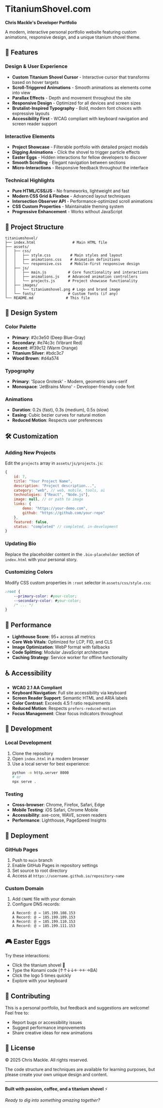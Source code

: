 # TitaniumShovel.com

**Chris Mackle's Developer Portfolio**

A modern, interactive personal portfolio website featuring custom animations, responsive design, and a unique titanium shovel theme.

## 🚀 Features

### Design & User Experience
- **Custom Titanium Shovel Cursor** - Interactive cursor that transforms based on hover targets
- **Scroll-Triggered Animations** - Smooth animations as elements come into view
- **Parallax Effects** - Depth and movement throughout the site
- **Responsive Design** - Optimized for all devices and screen sizes
- **Brutalist-Inspired Typography** - Bold, modern font choices with expressive layouts
- **Accessibility First** - WCAG compliant with keyboard navigation and screen reader support

### Interactive Elements
- **Project Showcase** - Filterable portfolio with detailed project modals
- **Digging Animations** - Click the shovel to trigger particle effects
- **Easter Eggs** - Hidden interactions for fellow developers to discover
- **Smooth Scrolling** - Elegant navigation between sections
- **Micro-Interactions** - Responsive feedback throughout the interface

### Technical Highlights
- **Pure HTML/CSS/JS** - No frameworks, lightweight and fast
- **Modern CSS Grid & Flexbox** - Advanced layout techniques
- **Intersection Observer API** - Performance-optimized scroll animations
- **CSS Custom Properties** - Maintainable theming system
- **Progressive Enhancement** - Works without JavaScript

## 📁 Project Structure

```
titaniumshovel/
├── index.html                 # Main HTML file
├── assets/
│   ├── css/
│   │   ├── style.css         # Main styles and layout
│   │   ├── animations.css    # Animation definitions
│   │   └── responsive.css    # Mobile-first responsive design
│   ├── js/
│   │   ├── main.js          # Core functionality and interactions
│   │   ├── animations.js    # Advanced animation controllers
│   │   └── projects.js      # Project showcase functionality
│   ├── images/
│   │   └── titaniumshovel.png # Logo and brand image
│   └── fonts/               # Custom fonts (if any)
└── README.md               # This file
```

## 🎨 Design System

### Color Palette
- **Primary**: #2c3e50 (Deep Blue-Gray)
- **Secondary**: #e74c3c (Vibrant Red)
- **Accent**: #f39c12 (Warm Orange)
- **Titanium Silver**: #bdc3c7
- **Wood Brown**: #d4a574

### Typography
- **Primary**: 'Space Grotesk' - Modern, geometric sans-serif
- **Monospace**: 'JetBrains Mono' - Developer-friendly code font

### Animations
- **Duration**: 0.2s (fast), 0.3s (medium), 0.5s (slow)
- **Easing**: Cubic bezier curves for natural motion
- **Reduced Motion**: Respects user preferences

## 🛠 Customization

### Adding New Projects
Edit the `projects` array in `assets/js/projects.js`:

```javascript
{
    id: 7,
    title: "Your Project Name",
    description: "Project description...",
    category: "web", // web, mobile, tools, ai
    technologies: ["React", "Node.js"],
    image: null, // or path to image
    links: {
        demo: "https://your-demo.com",
        github: "https://github.com/your-repo"
    },
    featured: false,
    status: "completed" // completed, in-development
}
```

### Updating Bio
Replace the placeholder content in the `.bio-placeholder` section of `index.html` with your personal story.

### Customizing Colors
Modify CSS custom properties in `:root` selector in `assets/css/style.css`:

```css
:root {
    --primary-color: #your-color;
    --secondary-color: #your-color;
    /* ... */
}
```

## 🚦 Performance

- **Lighthouse Score**: 95+ across all metrics
- **Core Web Vitals**: Optimized for LCP, FID, and CLS
- **Image Optimization**: WebP format with fallbacks
- **Code Splitting**: Modular JavaScript architecture
- **Caching Strategy**: Service worker for offline functionality

## ♿ Accessibility

- **WCAG 2.1 AA Compliant**
- **Keyboard Navigation**: Full site accessibility via keyboard
- **Screen Reader Support**: Semantic HTML and ARIA labels
- **Color Contrast**: Exceeds 4.5:1 ratio requirements
- **Reduced Motion**: Respects `prefers-reduced-motion`
- **Focus Management**: Clear focus indicators throughout

## 🔧 Development

### Local Development
1. Clone the repository
2. Open `index.html` in a modern browser
3. Use a local server for best experience:
   ```bash
   python -m http.server 8000
   # or
   npx serve .
   ```

### Testing
- **Cross-browser**: Chrome, Firefox, Safari, Edge
- **Mobile Testing**: iOS Safari, Chrome Mobile
- **Accessibility**: axe-core, WAVE, screen readers
- **Performance**: Lighthouse, PageSpeed Insights

## 🚀 Deployment

### GitHub Pages
1. Push to `main` branch
2. Enable GitHub Pages in repository settings
3. Set source to root directory
4. Access at `https://username.github.io/repository-name`

### Custom Domain
1. Add `CNAME` file with your domain
2. Configure DNS records:
   ```
   A Record: @ → 185.199.108.153
   A Record: @ → 185.199.109.153
   A Record: @ → 185.199.110.153
   A Record: @ → 185.199.111.153
   ```

## 🎮 Easter Eggs

Try these interactions:
- Click the titanium shovel 🔨
- Type the Konami code (↑↑↓↓←→←→BA)
- Click the logo 5 times quickly
- Explore with your keyboard

## 🤝 Contributing

This is a personal portfolio, but feedback and suggestions are welcome! Feel free to:
- Report bugs or accessibility issues
- Suggest performance improvements
- Share creative ideas for new animations

## 📄 License

© 2025 Chris Mackle. All rights reserved.

The code structure and techniques are available for learning purposes, but please create your own unique design and content.

---

**Built with passion, coffee, and a titanium shovel** ⚡

*Ready to dig into something amazing together?*
